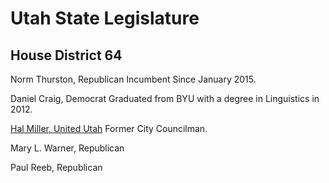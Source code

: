 # Utah State Legislature

## House District 64

Norm Thurston, Republican
Incumbent Since January 2015.

Daniel Craig, Democrat
Graduated from BYU with a degree in Linguistics in 2012.

[Hal Miller, United Utah](Candidates/profiles/HD64_halMiller.md)
Former City Councilman.

Mary L. Warner, Republican

Paul Reeb, Republican

